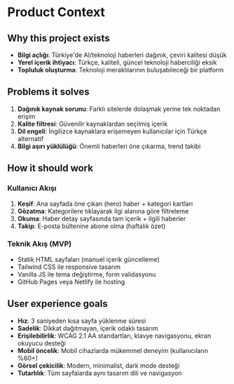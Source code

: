 # Product Context

## Why this project exists

- **Bilgi açlığı**: Türkiye'de AI/teknoloji haberleri dağınık, çeviri kalitesi düşük
- **Yerel içerik ihtiyacı**: Türkçe, kaliteli, güncel teknoloji haberciliği eksik
- **Topluluk oluşturma**: Teknoloji meraklılarının buluşabileceği bir platform


## Problems it solves

1. **Dağınık kaynak sorunu**: Farklı sitelerde dolaşmak yerine tek noktadan erişim
2. **Kalite filtresi**: Güvenilir kaynaklardan seçilmiş içerik
3. **Dil engeli**: İngilizce kaynaklara erişemeyen kullanıcılar için Türkçe alternatif
4. **Bilgi aşırı yüklülüğü**: Önemli haberleri öne çıkarma, trend takibi


## How it should work

### Kullanıcı Akışı
1. **Keşif**: Ana sayfada öne çıkan (hero) haber + kategori kartları
2. **Gözatma**: Kategorilere tıklayarak ilgi alanına göre filtreleme
3. **Okuma**: Haber detay sayfasında tam içerik + ilgili haberler
4. **Takip**: E-posta bültenine abone olma (haftalık özet)

### Teknik Akış (MVP)
- Statik HTML sayfaları (manuel içerik güncelleme)
- Tailwind CSS ile responsive tasarım
- Vanilla JS ile tema değiştirme, form validasyonu
- GitHub Pages veya Netlify ile hosting


## User experience goals

- **Hız**: 3 saniyeden kısa sayfa yüklenme süresi
- **Sadelik**: Dikkat dağıtmayan, içerik odaklı tasarım
- **Erişilebilirlik**: WCAG 2.1 AA standartları, klavye navigasyonu, ekran okuyucu desteği
- **Mobil öncelik**: Mobil cihazlarda mükemmel deneyim (kullanıcıların %60+)
- **Görsel çekicilik**: Modern, minimalist, dark mode desteği
- **Tutarlılık**: Tüm sayfalarda aynı tasarım dili ve navigasyon

